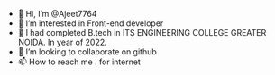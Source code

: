 - 👋 Hi, I’m @Ajeet7764
- 👀 I’m interested in Front-end developer
- 🌱 I had completed B.tech in ITS ENGINEERING COLLEGE GREATER NOIDA. In year of 2022.
- 💞️ I’m looking to collaborate on github
- 📫 How to reach me . for internet

<!---
Ajeet7764/Ajeet7764 is a ✨ special ✨ repository because its `README.md` (this file) appears on your GitHub profile.
You can click the Preview link to take a look at your changes.
--->
